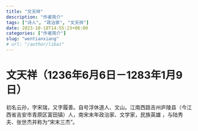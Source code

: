 ```yaml
---
title: "文天祥"
description: "作者简介"
tags: ["诗人", "政治家", "文天祥"]
date: 2023-10-18T14:55:23+08:00
categories: ["作者简介"]
slug: "wentianxiang"
# url: "/author/libai"
---
```


# 文天祥（1236年6月6日－1283年1月9日）
初名云孙，字宋瑞，又字履善。自号浮休道人、文山。江南西路吉州庐陵县（今江西省吉安市青原区富田镇）人，南宋末年政治家、文学家，民族英雄 ，与陆秀夫、张世杰并称为“宋末三杰”。